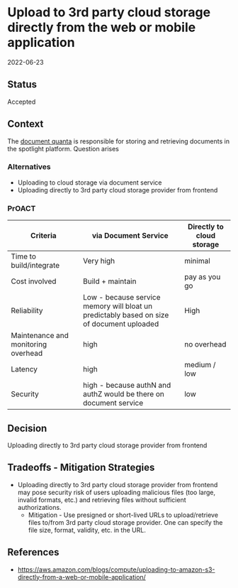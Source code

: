 # Upload to 3rd party cloud storage directly from the web or mobile application
2022-06-23

## Status
Accepted 

## Context
The [document quanta](../quanta/document.md) is responsible for storing and retrieving documents in the spotlight platform. Question arises 

### Alternatives
* Uploading to cloud storage via document service 
* Uploading directly to 3rd party cloud storage provider from frontend

### PrOACT

| Criteria      | via Document Service | Directly to cloud storage | 
| ----------- | ----------- | ----------- |
| Time to build/integrate      | Very high       |minimal|
| Cost involved  | Build + maintain        | pay as you go | 
| Reliability | Low - because service memory will bloat un predictably based on size of document uploaded | High|
| Maintenance and monitoring overhead | high   | no overhead| 
| Latency | high        | medium / low |
| Security | high - because authN and authZ would be there  on document service  | low |


## Decision
Uploading directly to 3rd party cloud storage provider from frontend

## Tradeoffs - Mitigation Strategies
* Uploading directly to 3rd party cloud storage provider from frontend may pose security risk of users uploading malicious files (too large, invalid formats, etc.) and retrieving files without sufficient authorizations.
  * Mitigation - Use presigned or short-lived URLs to upload/retrieve files to/from 3rd party cloud storage provider. One can specify the file size, format, validity, etc. in the URL. 


## References
* https://aws.amazon.com/blogs/compute/uploading-to-amazon-s3-directly-from-a-web-or-mobile-application/
